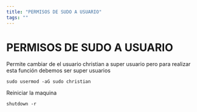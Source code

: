 ```yaml
---
title: "PERMISOS DE SUDO A USUARIO"
tags: ""
---
```


# PERMISOS DE SUDO A USUARIO

Permite cambiar de el usuario christian a super usuario pero para realizar esta función debemos ser super usuarios 
```shell
sudo usermod -aG sudo christian
```
Reiniciar la maquina 

```shell
shutdown -r
```
